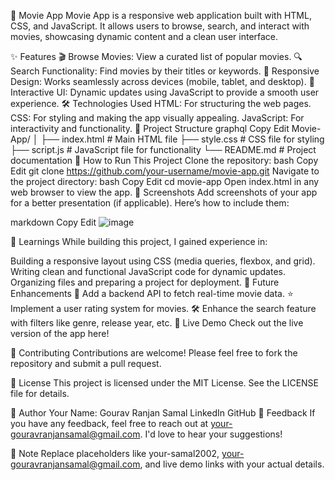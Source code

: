 🎥 Movie App
Movie App is a responsive web application built with HTML, CSS, and JavaScript. It allows users to browse, search, and interact with movies, showcasing dynamic content and a clean user interface.

✨ Features
🎬 Browse Movies: View a curated list of popular movies.
🔍 Search Functionality: Find movies by their titles or keywords.
📱 Responsive Design: Works seamlessly across devices (mobile, tablet, and desktop).
🎨 Interactive UI: Dynamic updates using JavaScript to provide a smooth user experience.
🛠️ Technologies Used
HTML: For structuring the web pages.
CSS: For styling and making the app visually appealing.
JavaScript: For interactivity and functionality.
📂 Project Structure
graphql
Copy
Edit
Movie-App/
│
├── index.html          # Main HTML file
├── style.css           # CSS file for styling
├── script.js           # JavaScript file for functionality
└── README.md           # Project documentation
🚀 How to Run This Project
Clone the repository:
bash
Copy
Edit
git clone https://github.com/your-username/movie-app.git
Navigate to the project directory:
bash
Copy
Edit
cd movie-app
Open index.html in any web browser to view the app.
🌟 Screenshots
Add screenshots of your app for a better presentation (if applicable). Here’s how to include them:

markdown
Copy
Edit
![image](https://github.com/user-attachments/assets/4965511f-8d37-4418-ae00-965a0f45afa8)

📖 Learnings
While building this project, I gained experience in:

Building a responsive layout using CSS (media queries, flexbox, and grid).
Writing clean and functional JavaScript code for dynamic updates.
Organizing files and preparing a project for deployment.
🎯 Future Enhancements
🎥 Add a backend API to fetch real-time movie data.
⭐ Implement a user rating system for movies.
🛠️ Enhance the search feature with filters like genre, release year, etc.
🔗 Live Demo
Check out the live version of the app here!

🤝 Contributing
Contributions are welcome! Please feel free to fork the repository and submit a pull request.

📜 License
This project is licensed under the MIT License. See the LICENSE file for details.

👤 Author
Your Name: Gourav Ranjan Samal
LinkedIn
GitHub
📧 Feedback
If you have any feedback, feel free to reach out at your-gouravranjansamal@gmail.com. I'd love to hear your suggestions!

📝 Note
Replace placeholders like your-samal2002, your-gouravranjansamal@gmail.com, and live demo links with your actual details.

